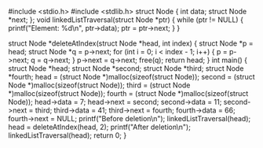 #include <stdio.h>
#include <stdlib.h>
struct Node
{
    int data;
    struct Node *next;
};
void linkedListTraversal(struct Node *ptr)
{
    while (ptr != NULL)
    {
        printf("Element: %d\n", ptr->data);
        ptr = ptr->next;
    }
}

struct Node *deleteAtIndex(struct Node *head, int index)
{
    struct Node *p = head;
    struct Node *q = p->next;
    for (int i = 0; i < index - 1; i++)
    {
        p = p->next;
        q = q->next;
    }
    p->next = q->next;
    free(q);
    return head;
}
int main()
{
    struct Node *head;
    struct Node *second;
    struct Node *third;
    struct Node *fourth;
    head = (struct Node *)malloc(sizeof(struct Node));
    second = (struct Node *)malloc(sizeof(struct Node));
    third = (struct Node *)malloc(sizeof(struct Node));
    fourth = (struct Node *)malloc(sizeof(struct Node));
    head->data = 7;
    head->next = second;
    second->data = 11;
    second->next = third;
    third->data = 41;
    third->next = fourth;
    fourth->data = 66;
    fourth->next = NULL;
    printf("Before deletion\n");
    linkedListTraversal(head);
    head = deleteAtIndex(head, 2);
    printf("After deletion\n");
    linkedListTraversal(head);
    return 0;
    }
